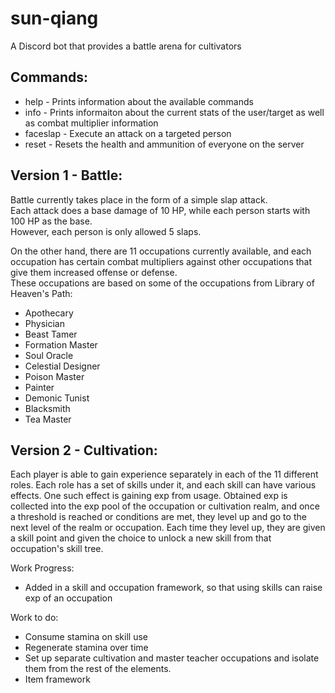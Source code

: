 # sun-qiang
A Discord bot that provides a battle arena for cultivators

## Commands:

* help - Prints information about the available commands
* info - Prints informaiton about the current stats of the user/target as well as combat multiplier information
* faceslap - Execute an attack on a targeted person
* reset - Resets the health and ammunition of everyone on the server

## Version 1 - Battle:
Battle currently takes place in the form of a simple slap attack.  
Each attack does a base damage of 10 HP, while each person starts with 100 HP as the base.  
However, each person is only allowed 5 slaps.   

On the other hand, there are 11 occupations currently available, and each occupation has certain combat multipliers against other occupations that give them increased offense or defense.  
These occupations are based on some of the occupations from Library of Heaven's Path:  

* Apothecary
* Physician
* Beast Tamer
* Formation Master
* Soul Oracle
* Celestial Designer
* Poison Master
* Painter
* Demonic Tunist
* Blacksmith
* Tea Master


## Version 2 - Cultivation:

Each player is able to gain experience separately in each of the 11 different roles. 
Each role has a set of skills under it, and each skill can have various effects. One such effect is gaining exp from usage. Obtained exp is collected into the exp pool of the occupation or cultivation realm, and once a threshold is reached or conditions are met, they level up and go to the next level of the realm or occupation. Each time they level up, they are given a skill point and given the choice to unlock a new skill from that occupation's skill tree.

Work Progress:
+ Added in a skill and occupation framework, so that using skills can raise exp of an occupation

Work to do:
* Consume stamina on skill use
* Regenerate stamina over time
* Set up separate cultivation and master teacher occupations and isolate them from the rest of the elements.
* Item framework